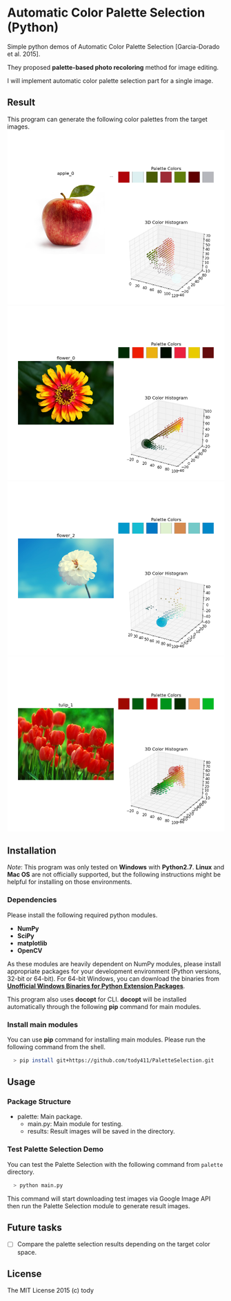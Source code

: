 
Automatic Color Palette Selection (Python)
====

Simple python demos of Automatic Color Palette Selection [Garcia-Dorado et al. 2015].

They proposed **palette-based photo recoloring** method for image editing.

I will implement automatic color palette selection part for a single image.

## Result
This program can generate the following color palettes from the target images.
![apple_0](palette/results/apple_0.png)
![flower_0](palette/results/flower_0.png)
![flower_2](palette/results/flower_2.png)
![tulip_1](palette/results/tulip_1.png)

## Installation

*Note*: This program was only tested on **Windows** with **Python2.7**.
**Linux** and **Mac OS** are not officially supported,
but the following instructions might be helpful for installing on those environments.

### Dependencies
Please install the following required python modules.

* **NumPy**
* **SciPy**
* **matplotlib**
* **OpenCV**

As these modules are heavily dependent on NumPy modules, please install appropriate packages for your development environment (Python versions, 32-bit or 64-bit).
For 64-bit Windows, you can download the binaries from [**Unofficial Windows Binaries for Python Extension Packages**](http://www.lfd.uci.edu/~gohlke/pythonlibs/).

This program also uses **docopt** for CLI.
**docopt** will be installed automatically through the following **pip** command for main modules.

### Install main modules
You can use **pip** command for installing main modules.
Please run the following command from the shell.

``` bash
  > pip install git+https://github.com/tody411/PaletteSelection.git
```

## Usage
### Package Structure
* palette: Main package.
    - main.py: Main module for testing.
    - results: Result images will be saved in the directory.

### Test Palette Selection Demo
You can test the Palette Selection with the following command from ```palette``` directory.
``` bash
  > python main.py
```

This command will start downloading test images via Google Image API then run the Palette Selection module to generate result images.

<!-- ## API Document

API document will be managed by [doxygen](http://www.stack.nl/~dimitri/doxygen/) framework.
Online version is provided in the following link:
* [**inversetoon API Document**](http://tody411.github.io/InverseToon/index.html) (html)

For a local copy, please use the following doxygen command from *doxygen* directory.
``` bash
  > doxygen doxygen_config
``` -->

## Future tasks

* [ ] Compare the palette selection results depending on the target color space.

## License

The MIT License 2015 (c) tody